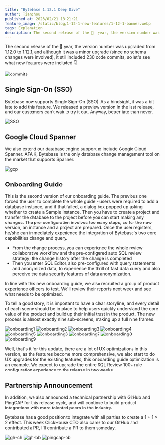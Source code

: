 ```yaml
---
title: "Bytebase 1.12.1 Deep Dive"
author: Tianzhou
published_at: 2023/02/21 13:21:21
feature_image: /static/blog/1-12-1-new-features/1-12-1-banner.webp
tags: Explanation
description: The second release of the 🐰  year, the version number was upgraded from 1.12.0 to 1.12.1, and although it was a minor upgrade (since no schema changes were involved), it still included 230 code commits
---
```


The second release of the 🐰  year, the version number was upgraded from 1.12.0 to 1.12.1, and although it was a minor upgrade (since no schema changes were involved), it still included 230 code commits, so let's see what new features were included 👇

![commits](/static/blog/1-12-1-new-features/commits.webp)

## Single Sign-On (SSO)

Bytebase now supports Single Sign-On (SSO). As a hindsight, it was a bit late to add this feature. We released a preview version in the last release, and our customers can’t wait to try it out. Anyway, better late than never.

![SSO](/static/blog/1-12-1-new-features/SSO.webp)

## Google Cloud Spanner

We also extend our database engine support to include Google Cloud Spanner. AFAIK, Bytebase is the only database change management tool on the market that supports Spanner.

![gcp](/static/blog/1-12-1-new-features/gcp.webp)

## Onboarding Guide

This is the second version of our onboarding guide. The previous one forced the user to complete the whole guide - users were required to add a database instance, and if that failed, a dialog box popped up asking whether to create a Sample Instance. Then you have to create a project and transfer the database to the project before you can start making any changes. The pre-configuration involves too many steps, so for the new version, an instance and a project are prepared. Once the user registers, he/she can immediately experience the integration of Bytebase's two core capabilities change and query.

- From the change process, you can experience the whole review collaborative workflow and the pre-configured auto SQL review strategy; the change history after the change is completed.
- Then you enter SQL Editor, also pre-configured with query statements and anonymized data, to experience the thrill of fast data query and also perceive the data security features of data anonymization.

In line with this new onboarding guide, we also recruited a group of product experience officers to test. We'll review their reports next week and see what needs to be optimized.

To tell a good story, it is important to have a clear storyline, and every detail of each scene should be in place to help users quickly understand the core value of the product and build up their initial trust in the product. The new process is almost exactly nine sub-screens, making up a full nine frames.

![onboarding1](/static/blog/1-12-1-new-features/onboarding1.webp)
![onboarding2](/static/blog/1-12-1-new-features/onboarding2.webp)
![onboarding3](/static/blog/1-12-1-new-features/onboarding3.webp)
![onboarding4](/static/blog/1-12-1-new-features/onboarding4.webp)
![onboarding5](/static/blog/1-12-1-new-features/onboarding5.webp)
![onboarding6](/static/blog/1-12-1-new-features/onboarding6.webp)
![onboarding7](/static/blog/1-12-1-new-features/onboarding7.webp)
![onboarding8](/static/blog/1-12-1-new-features/onboarding8.webp)
![onboarding9](/static/blog/1-12-1-new-features/onboarding9.webp)

Well, that's it for this update, there are a lot of UX optimizations in this version, as the features become more comprehensive, we also start to do UX upgrades for the existing features, this onboarding guide optimization is an example. We expect to upgrade the entire SQL Review 100+ rule configuration experience to the release in two weeks.

## Partnership Announcement

In addition, we also announced a technical partnership with GitHub and PingCAP for this release cycle, and will continue to build product integrations with more talented peers in the industry.

Bytebase has a good position to integrate with all parties to create a 1 + 1 > 2 effect. This week ClickHouse CTO also came to our GitHub and contributed a PR, I'll contribute a PR to them someday.

![gh-ch](/static/blog/1-12-1-new-features/gh-ch.webp)
![gh-bb](/static/blog/1-12-1-new-features/gh-bb.webp)
![pingcap-bb](/static/blog/1-12-1-new-features/pingcap-bb.webp)